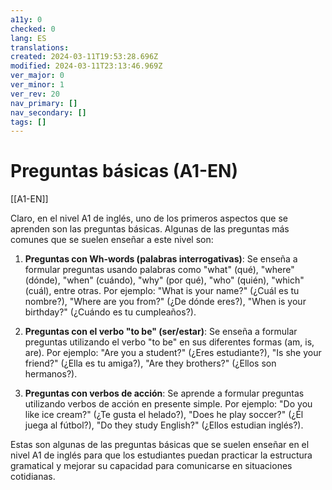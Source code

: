 ```yaml
---
a11y: 0
checked: 0
lang: ES
translations: 
created: 2024-03-11T19:53:28.696Z
modified: 2024-03-11T23:13:46.969Z
ver_major: 0
ver_minor: 1
ver_rev: 20
nav_primary: []
nav_secondary: []
tags: []
---
```

# Preguntas básicas (A1-EN)

[[A1-EN]]

Claro, en el nivel A1 de inglés, uno de los primeros aspectos que se aprenden son las preguntas básicas. Algunas de las preguntas más comunes que se suelen enseñar a este nivel son:

1. **Preguntas con Wh-words (palabras interrogativas)**: Se enseña a formular preguntas usando palabras como "what" (qué), "where" (dónde), "when" (cuándo), "why" (por qué), "who" (quién), "which" (cuál), entre otras. Por ejemplo: "What is your name?" (¿Cuál es tu nombre?), "Where are you from?" (¿De dónde eres?), "When is your birthday?" (¿Cuándo es tu cumpleaños?).

2. **Preguntas con el verbo "to be" (ser/estar)**: Se enseña a formular preguntas utilizando el verbo "to be" en sus diferentes formas (am, is, are). Por ejemplo: "Are you a student?" (¿Eres estudiante?), "Is she your friend?" (¿Ella es tu amiga?), "Are they brothers?" (¿Ellos son hermanos?).

3. **Preguntas con verbos de acción**: Se aprende a formular preguntas utilizando verbos de acción en presente simple. Por ejemplo: "Do you like ice cream?" (¿Te gusta el helado?), "Does he play soccer?" (¿Él juega al fútbol?), "Do they study English?" (¿Ellos estudian inglés?).

Estas son algunas de las preguntas básicas que se suelen enseñar en el nivel A1 de inglés para que los estudiantes puedan practicar la estructura gramatical y mejorar su capacidad para comunicarse en situaciones cotidianas.
